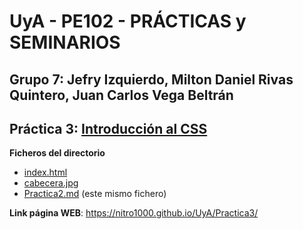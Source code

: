 # UyA - PE102 - PRÁCTICAS y SEMINARIOS
## Grupo 7: Jefry Izquierdo, Milton Daniel Rivas Quintero, Juan Carlos Vega Beltrán


## Práctica 3: [Introducción al CSS](https://nitro1000.github.io/UyA/Practica3/)

**Ficheros del directorio**
  - [index.html](https://github.com/Nitro1000/UyA/blob/master/practica_3/index.html)
  - [cabecera.jpg](https://github.com/Nitro1000/UyA/blob/master/practica_3/cabecera.jpg)
  - [Practica2.md](https://github.com/Nitro1000/UyA/blob/master/Practica2/Practica2.md) (este mismo fichero)

**Link página WEB**: https://nitro1000.github.io/UyA/Practica3/



